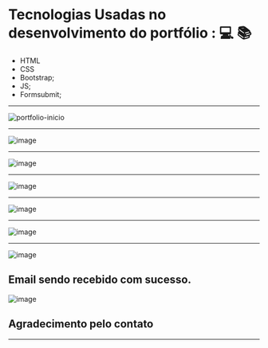 # Tecnologias Usadas no desenvolvimento do portfólio : 💻 📚
 - HTML 
 - CSS 
 - Bootstrap;
 - JS;
 - Formsubmit;


-----------------------------------------------------------------------------------------------------------------


![portfolio-inicio](https://user-images.githubusercontent.com/100032235/221464829-107a88f9-4a1d-4572-9c52-bfc4d2d58b3e.png)


-----------------------------------------------------------------------------------------------------------------

![image](https://user-images.githubusercontent.com/100032235/213923297-e37a4108-f951-48df-9ea0-60e554930472.png)


-----------------------------------------------------------------------------------------------------------------


![image](https://user-images.githubusercontent.com/100032235/221465013-c2a49f1a-9b19-46ae-b2ae-39ea08d8111c.png)


-----------------------------------------------------------------------------------------------------------------

![image](https://user-images.githubusercontent.com/100032235/213923344-0a2e558e-f3f0-4bd5-b6fb-e3871562bada.png)


-----------------------------------------------------------------------------------------------------------------

![image](https://user-images.githubusercontent.com/100032235/213923357-e3a572e2-6b3a-44da-b4c0-619aab59964f.png)


-----------------------------------------------------------------------------------------------------------------

![image](https://user-images.githubusercontent.com/100032235/213923427-61fd5089-7821-4cf8-afad-c03a3a9a7fdc.png)


-----------------------------------------------------------------------------------------------------------------

![image](https://user-images.githubusercontent.com/100032235/213923471-2dbbdc55-4127-4a8b-9adf-345d3d82e336.png)

Email sendo recebido com sucesso.
-----------------------------------------------------------------------------------------------------------------

![image](https://user-images.githubusercontent.com/100032235/213923499-213c0ad4-770e-49f6-a8e2-9f92fe84957a.png)

Agradecimento pelo contato
-----------------------------------------------------------------------------------------------------------------




-----------------------------------------------------------------------------------------------------------------
